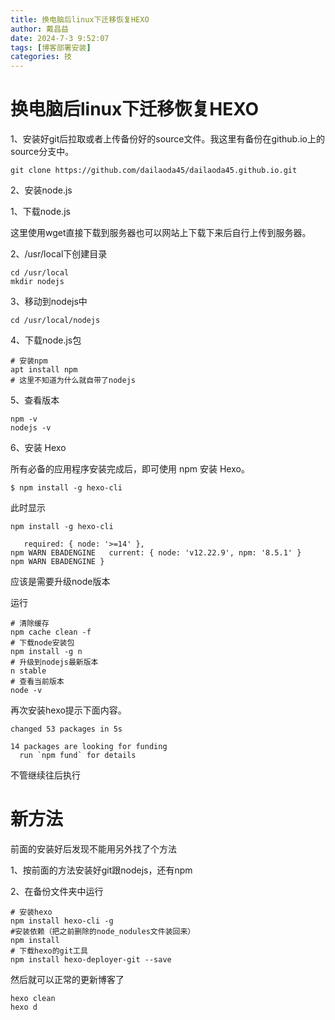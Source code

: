 ```yaml
---
title: 换电脑后linux下迁移恢复HEXO
author: 戴昌益
date: 2024-7-3 9:52:07
tags: [博客部署安装]
categories: 技
---
```


# 换电脑后linux下迁移恢复HEXO



1、安装好git后拉取或者上传备份好的source文件。我这里有备份在github.io上的source分支中。

```
git clone https://github.com/dailaoda45/dailaoda45.github.io.git
```

2、安装node.js

1、下载node.js

这里使用wget直接下载到服务器也可以网站上下载下来后自行上传到服务器。

2、/usr/local下创建目录

```
cd /usr/local
mkdir nodejs
```

3、移动到nodejs中

```
cd /usr/local/nodejs
```

4、下载node.js包

```
# 安装npm
apt install npm
# 这里不知道为什么就自带了nodejs
```

5、查看版本

```
npm -v
nodejs -v
```

6、安装 Hexo

所有必备的应用程序安装完成后，即可使用 npm 安装 Hexo。

```
$ npm install -g hexo-cli
```

此时显示

```
npm install -g hexo-cli

   required: { node: '>=14' },
npm WARN EBADENGINE   current: { node: 'v12.22.9', npm: '8.5.1' }
npm WARN EBADENGINE }
```



应该是需要升级node版本

运行

```
# 清除缓存
npm cache clean -f
# 下载node安装包
npm install -g n
# 升级到nodejs最新版本
n stable
# 查看当前版本
node -v
```

再次安装hexo提示下面内容。

```
changed 53 packages in 5s

14 packages are looking for funding
  run `npm fund` for details
```

不管继续往后执行


# 新方法

前面的安装好后发现不能用另外找了个方法

1、按前面的方法安装好git跟nodejs，还有npm

2、在备份文件夹中运行

```
# 安装hexo
npm install hexo-cli -g
#安装依赖（把之前删除的node_nodules文件装回来）
npm install 
# 下载hexo的git工具
npm install hexo-deployer-git --save

```

然后就可以正常的更新博客了

```
hexo clean 
hexo d

```

